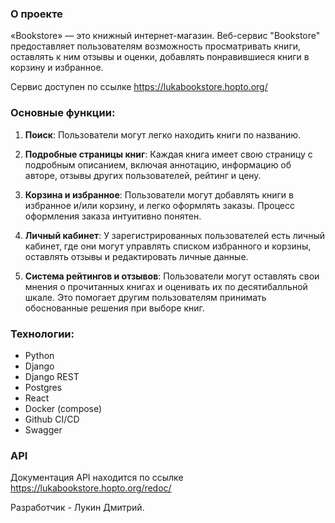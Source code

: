 ### О проекте
«Bookstore» — это книжный интернет-магазин. Веб-сервис "Bookstore" предоставляет пользователям возможность просматривать книги, оставлять к ним отзывы и оценки, добавлять понравившиеся книги в корзину и избранное.

Сервис доступен по ссылке https://lukabookstore.hopto.org/

### Основные функции:

1.  **Поиск**: Пользователи могут легко находить книги по названию.
    
2.  **Подробные страницы книг**: Каждая книга имеет свою страницу с подробным описанием, включая аннотацию, информацию об авторе, отзывы других пользователей, рейтинг и цену.
    
3.  **Корзина и избранное**: Пользователи могут добавлять книги в избранное и/или корзину, и легко оформлять заказы. Процесс оформления заказа интуитивно понятен.
    
4.  **Личный кабинет**: У зарегистрированных пользователей есть личный кабинет, где они могут управлять списком избранного и корзины, оставлять отзывы и редактировать личные данные.
    
5.  **Система рейтингов и отзывов**: Пользователи могут оставлять свои мнения о прочитанных книгах и оценивать их по десятибалльной шкале. Это помогает другим пользователям принимать обоснованные решения при выборе книг.

### Технологии:
- Python
- Django
- Django REST
- Postgres
- React
- Docker (compose)
- Github CI/CD
- Swagger

### API
Документация API находится по ссылке  https://lukabookstore.hopto.org/redoc/

Разработчик - Лукин Дмитрий.
